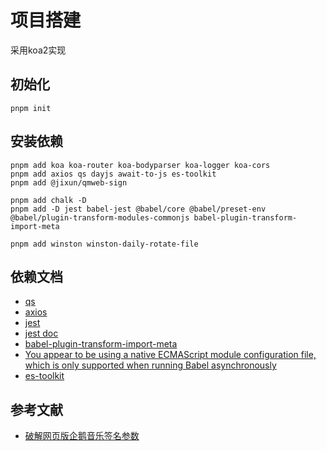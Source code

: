 # 项目搭建
采用koa2实现

## 初始化
```shell
pnpm init
```

## 安装依赖
```shell
pnpm add koa koa-router koa-bodyparser koa-logger koa-cors
pnpm add axios qs dayjs await-to-js es-toolkit
pnpm add @jixun/qmweb-sign

pnpm add chalk -D
pnpm add -D jest babel-jest @babel/core @babel/preset-env @babel/plugin-transform-modules-commonjs babel-plugin-transform-import-meta

pnpm add winston winston-daily-rotate-file
```

## 依赖文档
- [qs](https://github.com/ljharb/qs)
- [axios](https://www.axios-http.cn/docs/urlencoded)
- [jest](https://github.com/jestjs/jest)
- [jest doc](https://jestjs.io/docs/environment-variables)
- [babel-plugin-transform-import-meta](https://www.npmjs.com/package/babel-plugin-transform-import-meta)
- [You appear to be using a native ECMAScript module configuration file, which is only supported when running Babel asynchronously](https://github.com/jestjs/jest/issues/13739)
- [es-toolkit](https://es-toolkit.slash.page/)

## 参考文献
- [破解网页版企鹅音乐签名参数](https://jixun.uk/posts/2024/qqmusic-zzc-sign/)